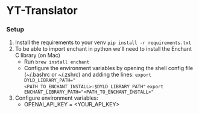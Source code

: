 # YT-Translator

### Setup
1. Install the requirements to your venv `pip install -r requirements.txt`
2. To be able to import enchant in python we'll need to install the Enchant C library (on Mac)
	* Run `brew install enchant`
	* Configure the environment variables by opening the shell config file (~/.bashrc or ~/.zshrc) and adding the lines:
	 `export DYLD_LIBRARY_PATH="<PATH_TO_ENCHANT_INSTALL>:$DYLD_LIBRARY_PATH"`
	 `export ENCHANT_LIBRARY_PATH="<PATH_TO_ENCHANT_INSTALL>"`
3. Configure environment variables:
	* OPENAI_API_KEY = <YOUR_API_KEY>

